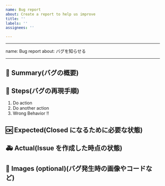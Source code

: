 ```yaml
---
name: Bug report
about: Create a report to help us improve
title: ''
labels: ''
assignees: ''

---
```


---
name: Bug report
about: バグを知らせる

---

## 🐛 Summary(バグの概要)



## 👀 Steps(バグの再現手順)

1. Do action
2. Do another action
3. Wrong Behavior !!



## 🆗 Expected(Closed になるために必要な状態)



## 🚑 Actual(Issue を作成した時点の状態)



## 📎 Images (optional)(バグ発生時の画像やコードなど)
